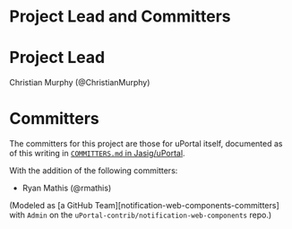 # Project Lead and Committers

# Project Lead

Christian Murphy (@ChristianMurphy)

# Committers

The committers for this project are those for uPortal itself, documented as of this writing in [`COMMITTERS.md` in Jasig/uPortal](https://github.com/Jasig/uPortal/blob/master/docs/COMMITTERS.md).

With the addition of the following committers:

- Ryan Mathis (@rmathis)

(Modeled as [a GitHub Team][notification-web-components-committers] with `Admin` on the `uPortal-contrib/notification-web-components` repo.)

[uportal-web-components-committers]: https://github.com/orgs/uPortal-contrib/teams/notification-web-components-committers
